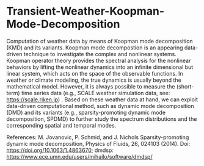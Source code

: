 # Transient-Weather-Koopman-Mode-Decomposition
Computation of weather data by means of Koopman mode decomposition (KMD) and its variants. Koopman mode decompostion is an appearing data-driven technique to investigate the complex and nonlinear systems.
Koopman operator theory provides the spectral analysis for the nonlinear behaviors by lifting the nonlinear dynamics into an infinite dimensional but linear system, which acts on the space of the observable functions.
In weather or climate modeling, the true dynamics is usually beyond the mathematical model. However, it is always possible to measure the (short-term) time series data (e.g., SCALE weather simulation data, see: https://scale.riken.jp) .
Based on these weather data at hand, we can exploit data-driven computational method, such as dynamic mode decomposition (DMD) and its variants (e.g., sparsity-promoting dynamic mode decomposition, SPDMD) to further study the spectrum distributions and the corresponding spatial and temporal modes.

References:
M. Jovanovic, P. Schmid, and J. Nichols Sparsity-promoting dynamic mode decomposition, Physics of Fluids, 26, 024103 (2014).
Doi: https://doi.org/10.1063/1.4863670; dmdsp: https://www.ece.umn.edu/users/mihailo/software/dmdsp/
